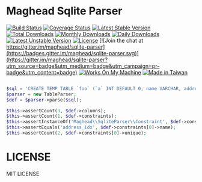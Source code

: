 Maghead Sqlite Parser
=====================

[![Build Status](https://travis-ci.org/maghead/sqlite-parser.svg?branch=master)](https://travis-ci.org/maghead/sqlite-parser)
[![Coverage Status](https://img.shields.io/coveralls/maghead/sqlite-parser.svg)](https://coveralls.io/r/maghead/sqlite-parser)
[![Latest Stable Version](https://poser.pugx.org/maghead/sqlite-parser/v/stable.svg)](https://packagist.org/packages/maghead/sqlite-parser) 
[![Total Downloads](https://poser.pugx.org/maghead/sqlite-parser/downloads.svg)](https://packagist.org/packages/maghead/sqlite-parser) 
[![Monthly Downloads](https://poser.pugx.org/maghead/sqlite-parser/d/monthly)](https://packagist.org/packages/maghead/sqlite-parser)
[![Daily Downloads](https://poser.pugx.org/maghead/sqlite-parser/d/daily)](https://packagist.org/packages/maghead/sqlite-parser)
[![Latest Unstable Version](https://poser.pugx.org/maghead/sqlite-parser/v/unstable.svg)](https://packagist.org/packages/maghead/sqlite-parser) 
[![License](https://poser.pugx.org/maghead/sqlite-parser/license.svg)](https://packagist.org/packages/maghead/sqlite-parser)
[![Join the chat at https://gitter.im/maghead/sqlite-parser](https://badges.gitter.im/maghead/sqlite-parser.svg)](https://gitter.im/maghead/sqlite-parser?utm_source=badge&utm_medium=badge&utm_campaign=pr-badge&utm_content=badge)
[![Works On My Machine](https://cdn.rawgit.com/nikku/works-on-my-machine/v0.2.0/badge.svg)](https://github.com/nikku/works-on-my-machine)
[![Made in Taiwan](https://img.shields.io/badge/made%20in-taiwan-green.svg)](README.md)

```php

$sql = 'CREATE TEMP TABLE `foo` (`a` INT DEFAULT 0, name VARCHAR, address VARCHAR, CONSTRAINT address_idx UNIQUE(name, address))';
$parser = new TableParser;
$def = $parser->parse($sql);

$this->assertCount(3, $def->columns);
$this->assertCount(1, $def->constraints);
$this->assertInstanceOf('Maghead\\SqliteParser\\Constraint', $def->constraints[0]);
$this->assertEquals('address_idx', $def->constraints[0]->name);
$this->assertCount(2, $def->constraints[0]->unique);
```

LICENSE
=======
MIT LICENSE
